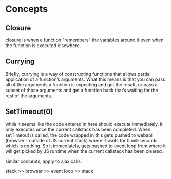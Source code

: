 # Concepts

## Closure
closure is when a function "remembers" the variables around it even when the function is executed elsewhere.

## Currying
Briefly, currying is a way of constructing functions that allows partial application of a function’s arguments. What this means is that you can pass all of the arguments a function is expecting and get the result, or pass a subset of those arguments and get a function back that’s waiting for the rest of the arguments.

## SetTimeout(0)
while it seems like the code entered in here should execute immediately, it only executes once the current callstack has been completed.  When setTimeout is called, the code wrapped in this gets pushed to webapi (browser - outside of JS current stack) where it waits for 0 milliseconds which is nothing. So it immediately, gets pushed to event loop from where it will get picked by JS runtime when the current callstack has been cleared. 

similar concepts, apply to ajax calls.

stack >> browser >> event loop >> stack 
